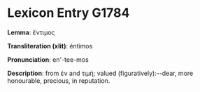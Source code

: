 # Lexicon Entry G1784

**Lemma**: ἔντιμος

**Transliteration (xlit)**: éntimos

**Pronunciation**: en'-tee-mos

**Description**:
from ἐν and τιμή; valued (figuratively):--dear, more honourable, precious, in reputation.
